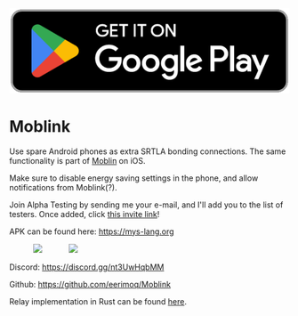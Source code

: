 [<img src="docs/google-play-badge.png">](https://play.google.com/store/apps/details?id=com.eerimoq.moblink)

# Moblink

Use spare Android phones as extra SRTLA bonding connections. The same
functionality is part of [Moblin](https://github.com/eerimoq/moblin) on iOS.

Make sure to disable energy saving settings in the phone, and allow
notifications from Moblink(?).

Join Alpha Testing by sending me your e-mail, and I'll add you to the
list of testers. Once added, click [this invite link](https://play.google.com/apps/testing/com.eerimoq.moblink)!

APK can be found here: https://mys-lang.org

<p>
    &nbsp;&nbsp;&nbsp;&nbsp;&nbsp;&nbsp;&nbsp;&nbsp;&nbsp;&nbsp;
    <img src="https://github.com/eerimoq/Moblink/raw/main/docs/screenshot-dark.jpg" width="25%" >
    &nbsp;&nbsp;&nbsp;&nbsp;&nbsp;&nbsp;&nbsp;&nbsp;&nbsp;&nbsp;
    <img src="https://github.com/eerimoq/Moblink/raw/main/docs/screenshot.jpg" width="25%" >
</p>

Discord: https://discord.gg/nt3UwHqbMM

Github: https://github.com/eerimoq/Moblink

Relay implementation in Rust can be found [here](https://github.com/datagutt/moblink-rust-relay).
